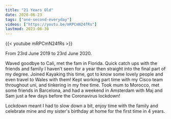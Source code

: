 ```yaml
---
title: "21 Years Old"
date: 2020-06-23
tags: ["one-second-everyday"]
videos: ["https://youtu.be/mRPCmN24fRs"]
lastmod: 2023-06-30
---
```


{{< youtube mRPCmN24fRs >}}

From 23rd June 2019 to 23rd June 2020.

Waved goodbye to Cali, met the fam in Florida. Quick catch ups with the friends and family I haven’t seen for a year then straight into the final part of my degree.
Joined Kayaking this time, got to know some lovely people and even travel to Wales with them! Kept working part time with my Cisco team throughout uni, and tinkering in my free time. Took mum to Morocco, met some friends in Barcelona, and had a weekend in Amsterdam with Maj and Sam just a few days before the Coronavirus lockdown!

Lockdown meant I had to slow down a bit, enjoy time with the family and celebrate mine and my sister's birthday at home for the first time in 4 years.
